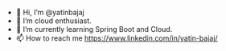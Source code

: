 - 👋 Hi, I’m @yatinbajaj
- 👀 I’m cloud enthusiast.
- 🌱 I’m currently learning Spring Boot and Cloud.
- 📫 How to reach me https://www.linkedin.com/in/yatin-bajaj/

<!---
yatinbajaj/yatinbajaj is a ✨ special ✨ repository because its `README.md` (this file) appears on your GitHub profile.
You can click the Preview link to take a look at your changes.
--->
